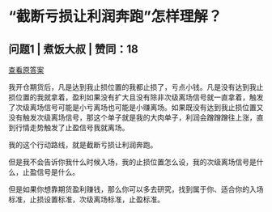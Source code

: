 # “截断亏损让利润奔跑”怎样理解？

## 问题1 | 煮饭大叔 | 赞同：18

[查看原答案](https://www.zhihu.com/question/610272771/answer/3191486900)

我开仓期货后，凡是达到我止损位置的我都止损了，亏点小钱。凡是没有达到我止损位置的我就拿着，盈利如果没有扩大且没有除非次级离场信号就一直拿着，触发了次级离场信号可能是小亏离场也可能是小赚离场。如果既没有达到我止损位置又没有触发次级离场信号，那这个单子就是我的大肉单子，利润会蹭蹭蹭往上涨，直到行情走势触发了止盈信号我就离场。

我的这个行动路线，就是截断亏损让利润奔跑。

但是我不会告诉你我什么时候入场，我的止损位置怎么设，我的次级离场信号是什么，止盈信号是什么。

但是如果你想靠期货盈利赚钱，那么你可以多去研究，找到属于你、适合你的入场标准，止损设置标准，次级离场标准，止盈标准。

